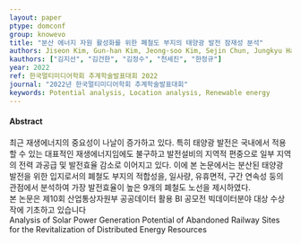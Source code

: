 ```yaml
---
layout: paper
ptype: domconf
group: knowevo
title: "분산 에너지 자원 활성화를 위한 폐철도 부지의 태양광 발전 잠재성 분석"
authors: Jiseon Kim, Gun-han Kim, Jeong-soo Kim, Sejin Chun, Jungkyu Han
kauthors: ["김지선", "김건한", "김정수", "천세진", "한정규"]
year: 2022
ref: 한국멀티미디어학회 추계학술발표대회 2022
journal: "2022년 한국멀티미디어학회 추계학술발표대회"
keywords: Potential analysis, Location analysis, Renewable energy
---
```


<h4><span class="badge badge-info">Abstract</span></h4>
최근 재생에너지의 중요성이 나날이 증가하고 있다. 특히 태양광 발전은 국내에서 적용할 수 있는 대표적인 재생에너지임에도 불구하고 발전설비의 지역적 편중으로 일부 지역의 전력 과공급 및 발전효율 감소로 이어지고 있다. 이에 본 논문에서는 분산된 태양광 발전을 위한 입지로서의 폐철도 부지의 적합성을, 일사량, 유휴면적, 구간 연속성 둥의 관점에서 분석하여 가장 발전효율이 높은 9개의 폐철도 노선을 제시하였다. 

<div class="alert alert-primary" role="alert">
   본 논문은 제10회 산업통상자원부 공공데이터 활용 BI 공모전 빅데이터분야 대상 수상작에 기초하고 있습니다
</div>

<div class="alert alert-warning" role="alert">
   Analysis of Solar Power Generation Potential of Abandoned Railway Sites for the Revitalization of Distributed Energy Resources
</div>

